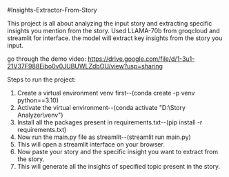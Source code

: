 #Insights-Extractor-From-Story

This project is all about analyzing the input story and extracting specific insights you mention from the story.
Used LLAMA-70b from groqcloud and streamlit for interface.
the model will extract key insights from the story you input.

go through the demo video:
https://drive.google.com/file/d/1-3u1-21V37F988Eibo0v0JUBUWLZdbOU/view?usp=sharing

Steps to run the project:
1. Create a virtual environment venv first--(conda create -p venv python==3.10)
2. Activate the virtual environment--(conda activate "D:\Story Analyzer\venv")
3. Install all the packages present in requirements.txt--(pip install -r requirements.txt)
4. Now run the main.py file as streamlit--(streamlit run main.py)
5. This will open a streamlit interface on your browser.
6. Now paste your story and the specific insight you want to extract from the story.
7. This will generate all the insights of specified topic present in the story.
